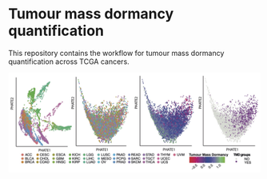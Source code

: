 # Tumour mass dormancy quantification

This repository contains the workflow for tumour mass dormancy quantification across TCGA cancers.

![Tumour mass dormancy is pervasive across cancers.](PHATE_analysis/Figures/Figure1_top.jpg)

